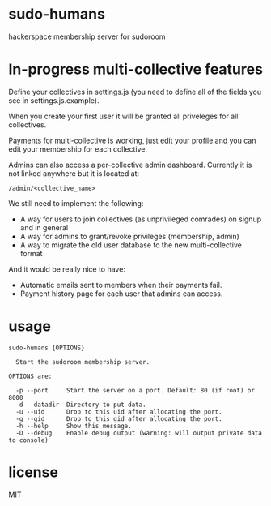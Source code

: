 # sudo-humans

hackerspace membership server for sudoroom

# In-progress multi-collective features

Define your collectives in settings.js (you need to define all of the fields you see in settings.js.example).

When you create your first user it will be granted all priveleges for all collectives.

Payments for multi-collective is working, just edit your profile and you can edit your membership for each collective.

Admins can also access a per-collective admin dashboard. Currently it is not linked anywhere but it is located at:

```
/admin/<collective_name>
```

We still need to implement the following:

* A way for users to join collectives (as unprivileged comrades) on signup and in general
* A way for admins to grant/revoke privileges (membership, admin)
* A way to migrate the old user database to the new multi-collective format

And it would be really nice to have:

* Automatic emails sent to members when their payments fail.
* Payment history page for each user that admins can access.

# usage

```
sudo-humans {OPTIONS}

  Start the sudoroom membership server.

OPTIONS are:

  -p --port     Start the server on a port. Default: 80 (if root) or 8000
  -d --datadir  Directory to put data. 
  -u --uid      Drop to this uid after allocating the port.
  -g --gid      Drop to this gid after allocating the port.
  -h --help     Show this message.
  -D --debug    Enable debug output (warning: will output private data to console)

```

# license

MIT
